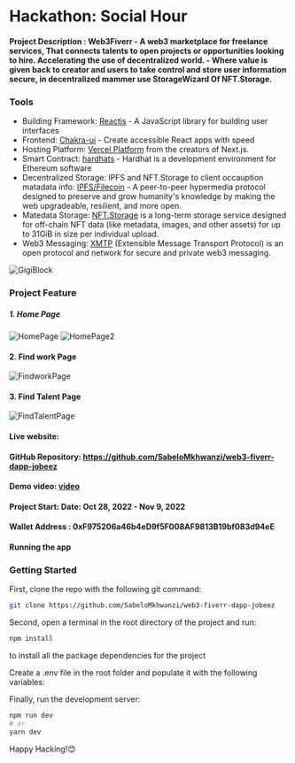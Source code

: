 # Hackathon: Social Hour

#### Project Description : Web3Fiverr - A web3 marketplace for freelance services, That connects talents to open projects or opportunities looking to hire. Accelerating the use of decentralized world. - Where value is given back to creator and users to take control and store user information secure, in decentralized mammer use StorageWizard Of NFT.Storage.

### Tools

- Building Framework: [Reactjs](https://reactjs.org/) - A JavaScript library for building user interfaces
- Frontend: [Chakra-ui](https://chakra-ui.com/) - Create accessible React apps with speed
- Hosting Platform: [Vercel Platform](https://vercel.com/new?utm_medium=default-template&filter=next.js&utm_source=create-next-app&utm_campaign=create-next-app-readme) from the creators of Next.js.
- Smart Contract: [hardhats](https://hardhat.org/docs) - Hardhat is a development environment for Ethereum software
- Decentralized Storage: IPFS and NFT.Storage to client occauption matadata info: [IPFS/Filecoin](https://ipfs.io/) - A peer-to-peer hypermedia protocol designed to preserve and grow humanity's knowledge by making the web upgradeable, resilient, and more open.
- Matedata Storage:  [NFT.Storage](https://nft.storage/) is a long-term storage service designed for off-chain NFT data (like metadata, images, and other assets) for up to 31GiB in size per individual upload. 
- Web3 Messaging: [XMTP](https://xmtp.org/) (Extensible Message Transport Protocol) is an open protocol and network for secure and private web3 messaging.

![GigiBlock](https://github.com/SabeloMkhwanzi/web3-fiverr-dapp-jobeez/blob/main/public/gigiblock-logo.png)

### Project Feature

##### 1. Home Page

![HomePage](https://github.com/SabeloMkhwanzi/web3-fiverr-dapp-jobeez/blob/main/public/gigiblock-home-darkmode%202022-11-08%20.jpg)
![HomePage2](https://github.com/SabeloMkhwanzi/web3-fiverr-dapp-jobeez/blob/main/public/gigiblock-home-lightmode%202022-11-08%20.jpg)

#### 2. Find work Page

![FindworkPage](https://github.com/SabeloMkhwanzi/web3-fiverr-dapp-jobeez/blob/main/public/gigiblock-findowork%202022-11-08%20.jpg)

#### 3. Find Talent Page

![FindTalentPage](https://github.com/SabeloMkhwanzi/web3-fiverr-dapp-jobeez/blob/main/public/gigiblock-findtalent%202022-11-08%20.jpg)

#### Live website: []()

#### GitHub Repository: https://github.com/SabeloMkhwanzi/web3-fiverr-dapp-jobeez

#### Demo video: [video](https://youtu.be/uEdcnt6kBIg)

#### Project Start: Date: Oct 28, 2022 - Nov 9, 2022

#### Wallet Address : 0xF975206a46b4eD9f5F008AF9813B19bf083d94eE

#### Running the app

### Getting Started

First, clone the repo with the following git command:

```bash
git clone https://github.com/SabeloMkhwanzi/web3-fiverr-dapp-jobeez
```

Second, open a terminal in the root directory of the project and run:

```bash
npm install
```

to install all the package dependencies for the project

Create a .env file in the root folder and populate it with the following variables:

Finally, run the development server:

```bash
npm run dev
# or
yarn dev
```

Happy Hacking!😊
